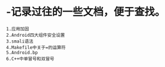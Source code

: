 # -记录过往的一些文档，便于查找。
	1.应用加固
	2.Android四大组件安全设置
	3.smali语法
	4.Makefile中关于=的运算符
	5.Android.bp
	6.C++中单冒号和双冒号